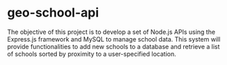 # geo-school-api
The objective of this project is to develop a set of Node.js APIs using the Express.js framework and MySQL to manage school data. This system will provide functionalities to add new schools to a database and retrieve a list of schools sorted by proximity to a user-specified location.
